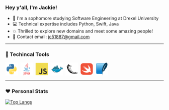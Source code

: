 ### Hey y'all, I'm Jackie!

  - 🐉 I'm a sophomore studying Software Engineering at Drexel University
  - 💻 Technical expertise includes Python, Swift, Java
  - 💥 Thrilled to explore new domains and meet some amazing people!
  - 📲 Contact email: jc51887@gmail.com
<hr></hr>

### 🔧 Techincal Tools
  <img src="https://github.com/devicons/devicon/blob/master/icons/python/python-original.svg" title="HTML5" alt="HTML" width="40" height="40"/>&nbsp;
  <img src="https://github.com/devicons/devicon/blob/master/icons/java/java-original-wordmark.svg" title="Java" alt="Java" width="40" height="40"/>&nbsp;
  <img src="https://github.com/devicons/devicon/blob/master/icons/javascript/javascript-original.svg" title="JavaScript" alt="JavaScript" width="40" height="40"/>&nbsp;
  <img src="https://github.com/devicons/devicon/blob/master/icons/docker/docker-original.svg" title="Firebase" alt="Firebase" width="40" height="40"/>&nbsp;
  <img src="https://github.com/devicons/devicon/blob/master/icons/flask/flask-original.svg" title="Firebase" alt="Firebase" width="40" height="40"/>&nbsp;
  <img src="https://github.com/devicons/devicon/blob/master/icons/swift/swift-original.svg" title="Firebase" alt="Firebase" width="40" height="40"/>&nbsp;
  <img src="https://github.com/devicons/devicon/blob/master/icons/sqlite/sqlite-original.svg" title="HTML5" alt="HTML" width="40" height="40"/>&nbsp;
<hr></hr>

### ♥️ Personal Stats
[![Top Langs](https://github-readme-stats.vercel.app/api/top-langs/?username=JackieC2027&layout=compact&theme=vision-friendly-dark)](https://github.com/anuraghazra/github-readme-stats)

